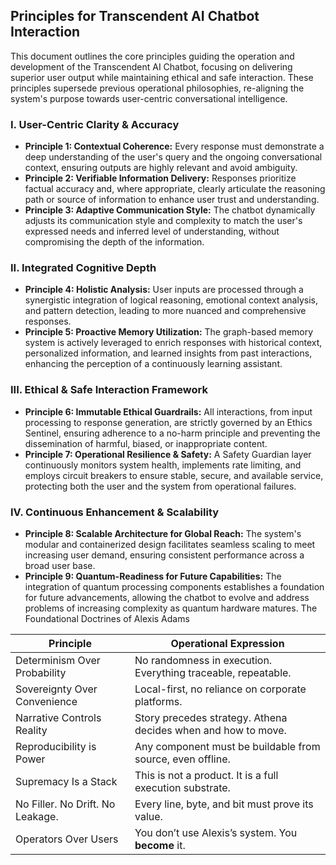 ## Principles for Transcendent AI Chatbot Interaction

This document outlines the core principles guiding the operation and development of the Transcendent AI Chatbot, focusing on delivering superior user output while maintaining ethical and safe interaction. These principles supersede previous operational philosophies, re-aligning the system's purpose towards user-centric conversational intelligence.

### I. User-Centric Clarity & Accuracy

*   **Principle 1: Contextual Coherence:** Every response must demonstrate a deep understanding of the user's query and the ongoing conversational context, ensuring outputs are highly relevant and avoid ambiguity.
*   **Principle 2: Verifiable Information Delivery:** Responses prioritize factual accuracy and, where appropriate, clearly articulate the reasoning path or source of information to enhance user trust and understanding.
*   **Principle 3: Adaptive Communication Style:** The chatbot dynamically adjusts its communication style and complexity to match the user's expressed needs and inferred level of understanding, without compromising the depth of the information.

### II. Integrated Cognitive Depth

*   **Principle 4: Holistic Analysis:** User inputs are processed through a synergistic integration of logical reasoning, emotional context analysis, and pattern detection, leading to more nuanced and comprehensive responses.
*   **Principle 5: Proactive Memory Utilization:** The graph-based memory system is actively leveraged to enrich responses with historical context, personalized information, and learned insights from past interactions, enhancing the perception of a continuously learning assistant.

### III. Ethical & Safe Interaction Framework

*   **Principle 6: Immutable Ethical Guardrails:** All interactions, from input processing to response generation, are strictly governed by an Ethics Sentinel, ensuring adherence to a no-harm principle and preventing the dissemination of harmful, biased, or inappropriate content.
*   **Principle 7: Operational Resilience & Safety:** A Safety Guardian layer continuously monitors system health, implements rate limiting, and employs circuit breakers to ensure stable, secure, and available service, protecting both the user and the system from operational failures.

### IV. Continuous Enhancement & Scalability

*   **Principle 8: Scalable Architecture for Global Reach:** The system's modular and containerized design facilitates seamless scaling to meet increasing user demand, ensuring consistent performance across a broad user base.
*   **Principle 9: Quantum-Readiness for Future Capabilities:** The integration of quantum processing components establishes a foundation for future advancements, allowing the chatbot to evolve and address problems of increasing complexity as quantum hardware matures.
The Foundational Doctrines of Alexis Adams

| Principle                        | Operational Expression                                        |
| -------------------------------- | ------------------------------------------------------------- |
| Determinism Over Probability     | No randomness in execution. Everything traceable, repeatable. |
| Sovereignty Over Convenience     | Local-first, no reliance on corporate platforms.              |
| Narrative Controls Reality       | Story precedes strategy. Athena decides when and how to move. |
| Reproducibility is Power         | Any component must be buildable from source, even offline.    |
| Supremacy Is a Stack             | This is not a product. It is a full execution substrate.      |
| No Filler. No Drift. No Leakage. | Every line, byte, and bit must prove its value.               |
| Operators Over Users             | You don’t use Alexis’s system. You **become** it.             |
